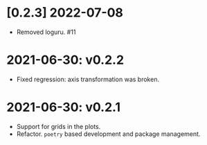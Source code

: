 # [0.2.3] 2022-07-08

- Removed loguru. #11

# 2021-06-30: v0.2.2

- Fixed regression: axis transformation was broken.

# 2021-06-30: v0.2.1

- Support for grids in the plots.
- Refactor. `poetry` based development and package management.
